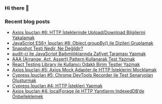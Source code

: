 ### Hi there 👋

### Recent blog posts
<!-- RECENT-BLOG-POSTS:START -->
- [Axios İpuçları #6: HTTP İsteklerinde Upload/Download Bilgilerini Yakalamak](https://tugsanunlu.medium.com/axios-i%CC%87pu%C3%A7lar%C4%B1-6-http-i%CC%87steklerinde-upload-download-bilgilerini-yakalamak-395aaaa8d135?source=rss-aff3f518ee8b------2)
- [JavaScript ES6+ İpuçları #8: Object.groupBy&lpar;&rpar; ile Dizileri Gruplamak](https://tugsanunlu.medium.com/javascript-es6-i%CC%87pu%C3%A7lar%C4%B1-8-object-groupby-ile-dizileri-gruplamak-80faf6645fd4?source=rss-aff3f518ee8b------2)
- [Snapshot Testi Nedir, Ne Değildir?](https://medium.com/akbank-teknoloji/snapshot-testi-nedir-ne-de%C4%9Fildir-d5bd5418c14f?source=rss-aff3f518ee8b------2)
- [audit-ci ile JavaScript Bağımlılıklarında Zafiyet Taraması Yapmak](https://medium.com/akbank-teknoloji/audit-ci-ile-javascript-ba%C4%9F%C4%B1ml%C4%B1l%C4%B1klar%C4%B1nda-zafiyet-taramas%C4%B1-yapmak-64abe65a085d?source=rss-aff3f518ee8b------2)
- [AAA &lpar;Arrange, Act, Assert&rpar; Pattern Kullanarak Test Yazmak](https://medium.com/akbank-teknoloji/aaa-arrange-act-assert-pattern-kullanarak-test-yazmak-29c8ade89ca1?source=rss-aff3f518ee8b------2)
- [React Testing Library ile Kullanıcı Odaklı Birim Testler Yazmak](https://medium.com/akbank-teknoloji/react-testing-library-ile-kullan%C4%B1c%C4%B1-odakl%C4%B1-birim-testler-yazmak-98d267f4f026?source=rss-aff3f518ee8b------2)
- [Axios İpuçları #5: Axios Mock Adapter ile HTTP İsteklerini Mocklamak](https://tugsanunlu.medium.com/axios-i%CC%87pu%C3%A7lar%C4%B1-5-axios-mock-adapter-ile-http-i%CC%87steklerini-mocklamak-4b2c586f4ae1?source=rss-aff3f518ee8b------2)
- [Cypress İpuçları #5: Chrome DevTools Recorder ile Test Senaryoları Oluşturmak](https://tugsanunlu.medium.com/cypress-i%CC%87pu%C3%A7lar%C4%B1-5-chrome-devtools-recorder-ile-test-senaryolar%C4%B1-olu%C5%9Fturmak-fb6add3e8238?source=rss-aff3f518ee8b------2)
- [Cypress İpuçları #4: HTTP İstekleri Yapmak](https://tugsanunlu.medium.com/cypress-i%CC%87pu%C3%A7lar%C4%B1-4-http-i%CC%87stekleri-yapmak-901a5cd2a69e?source=rss-aff3f518ee8b------2)
- [Axios İpuçları #4: localForage ile HTTP Yanıtlarını IndexedDB’de Önbelleklemek](https://tugsanunlu.medium.com/axios-i%CC%87pu%C3%A7lar%C4%B1-4-localforage-ile-http-yan%C4%B1tlar%C4%B1n%C4%B1-indexeddbde-%C3%B6nbelleklemek-c246ebf6d8f8?source=rss-aff3f518ee8b------2)
<!-- RECENT-BLOG-POSTS:END -->
